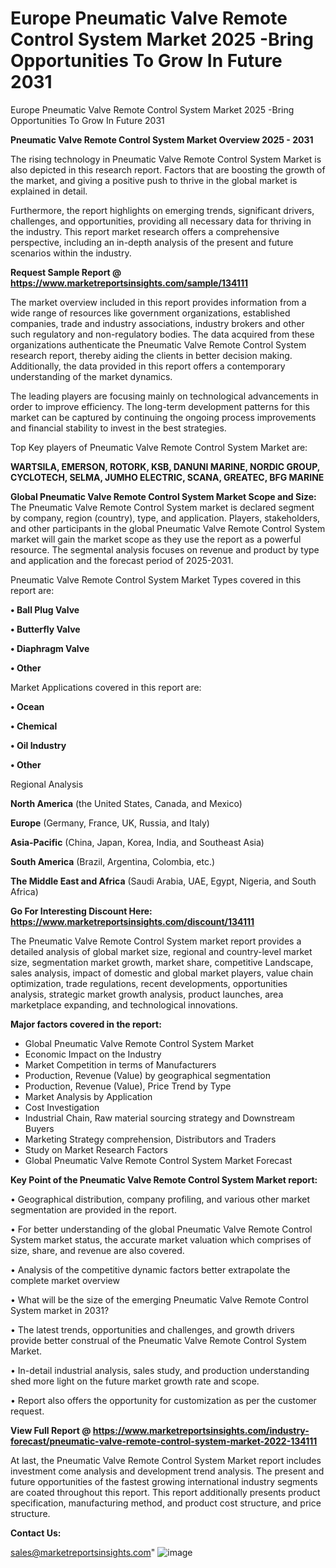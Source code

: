 # Europe Pneumatic Valve Remote Control System Market 2025 -Bring Opportunities To Grow In Future 2031
Europe Pneumatic Valve Remote Control System Market 2025 -Bring Opportunities To Grow In Future 2031

<Strong> Pneumatic Valve Remote Control System Market Overview 2025 - 2031</strong>

The rising technology in Pneumatic Valve Remote Control System Market is also depicted in this research report. Factors that are boosting the growth of the market, and giving a positive push to thrive in the global market is explained in detail.

Furthermore, the report highlights on emerging trends, significant drivers, challenges, and opportunities, providing all necessary data for thriving in the industry. This report market research offers a comprehensive perspective, including an in-depth analysis of the present and future scenarios within the industry.

<strong>Request Sample Report @ <a href=https://www.marketreportsinsights.com/sample/134111>https://www.marketreportsinsights.com/sample/134111</a></strong>

The market overview included in this report provides information from a wide range of resources like government organizations, established companies, trade and industry associations, industry brokers and other such regulatory and non-regulatory bodies. The data acquired from these organizations authenticate the Pneumatic Valve Remote Control System research report, thereby aiding the clients in better decision making. Additionally, the data provided in this report offers a contemporary understanding of the market dynamics.

The leading players are focusing mainly on technological advancements in order to improve efficiency. The long-term development patterns for this market can be captured by continuing the ongoing process improvements and financial stability to invest in the best strategies.

Top Key players of Pneumatic Valve Remote Control System Market are:

<strong>WARTSILA, EMERSON, ROTORK, KSB, DANUNI MARINE, NORDIC GROUP, CYCLOTECH, SELMA, JUMHO ELECTRIC, SCANA, GREATEC, BFG MARINE</strong>

<strong><b>Global Pneumatic Valve Remote Control System Market Scope and Size:</b></strong>
The Pneumatic Valve Remote Control System market is declared segment by company, region (country), type, and application. Players, stakeholders, and other participants in the global Pneumatic Valve Remote Control System market will gain the market scope as they use the report as a powerful resource. The segmental analysis focuses on revenue and product by type and application and the forecast period of 2025-2031.

Pneumatic Valve Remote Control System Market Types covered in this report are:

<strong>• Ball Plug Valve

• Butterfly Valve

• Diaphragm Valve

• Other</strong>

Market Applications covered in this report are:

<strong>• Ocean

• Chemical

• Oil Industry

• Other</strong> 

Regional Analysis

<strong>North America</strong> (the United States, Canada, and Mexico)

<strong>Europe</strong> (Germany, France, UK, Russia, and Italy)

<strong>Asia-Pacific</strong> (China, Japan, Korea, India, and Southeast Asia)

<strong>South America</strong> (Brazil, Argentina, Colombia, etc.)

<strong>The Middle East and Africa</strong> (Saudi Arabia, UAE, Egypt, Nigeria, and South Africa)

<strong>Go For Interesting Discount Here: <a href=https://www.marketreportsinsights.com/discount/134111>https://www.marketreportsinsights.com/discount/134111</a></strong>

The Pneumatic Valve Remote Control System market report provides a detailed analysis of global market size, regional and country-level market size, segmentation market growth, market share, competitive Landscape, sales analysis, impact of domestic and global market players, value chain optimization, trade regulations, recent developments, opportunities analysis, strategic market growth analysis, product launches, area marketplace expanding, and technological innovations.

<strong><b>Major factors covered in the report:</b></strong>
<ul>
  <li>Global Pneumatic Valve Remote Control System Market </li>
  <li>Economic Impact on the Industry</li>
  <li>Market Competition in terms of Manufacturers</li>
  <li>Production, Revenue (Value) by geographical segmentation</li>
  <li>Production, Revenue (Value), Price Trend by Type</li>
  <li>Market Analysis by Application</li>
  <li>Cost Investigation</li>
  <li>Industrial Chain, Raw material sourcing strategy and Downstream Buyers</li>
  <li>Marketing Strategy comprehension, Distributors and Traders</li>
  <li>Study on Market Research Factors</li>
  <li>Global Pneumatic Valve Remote Control System Market Forecast</li>
</ul>

<strong><b>Key Point of the Pneumatic Valve Remote Control System Market report:</b></strong>

• Geographical distribution, company profiling, and various other market segmentation are provided in the report.

• For better understanding of the global Pneumatic Valve Remote Control System market status, the accurate market valuation which comprises of size, share, and revenue are also covered.

• Analysis of the competitive dynamic factors better extrapolate the complete market overview

• What will be the size of the emerging Pneumatic Valve Remote Control System market in 2031?

• The latest trends, opportunities and challenges, and growth drivers provide better construal of the Pneumatic Valve Remote Control System Market.

• In-detail industrial analysis, sales study, and production understanding shed more light on the future market growth rate and scope.

• Report also offers the opportunity for customization as per the customer request.

<strong><b>View Full Report @ <a href=https://www.marketreportsinsights.com/industry-forecast/pneumatic-valve-remote-control-system-market-2022-134111>https://www.marketreportsinsights.com/industry-forecast/pneumatic-valve-remote-control-system-market-2022-134111</a></b></strong>


At last, the Pneumatic Valve Remote Control System Market report includes investment come analysis and development trend analysis. The present and future opportunities of the fastest growing international industry segments are coated throughout this report. This report additionally presents product specification, manufacturing method, and product cost structure, and price structure.

<strong>Contact Us:</strong>

sales@marketreportsinsights.com"
![image](https://github.com/user-attachments/assets/d8e63f39-754a-4ab9-a806-70ddff9c97bb)

